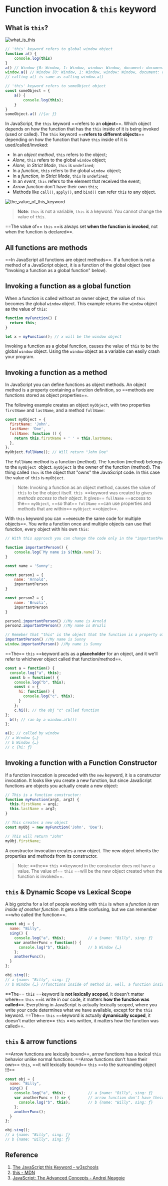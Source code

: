 # Function invocation & `this` keyword

## What is ```this```?

![what_is_this](../../img/what_is_this.jpg)

```js
// 'this' keyword refers to global window object
function a() {
    console.log(this)
}
a() // Window {0: Window, 1: Window, window: Window, document: document, …}
window.a() // Window {0: Window, 1: Window, window: Window, document: document, …}
// calling a() is same as calling window.a()

// 'this' keyword refers to someObject object
const someObject = {
    a() {
        console.log(this);
    }
}
someObject.a() //{a: ƒ}
```

In JavaScript, the `this` keyword ==refers to an **object**==. Which object depends on how the function that has the `this` inside of it is being invoked (used or called). The `this` keyword ==**refers to different objects**== depending on how the function that have ```this```  inside of it is used/called/invoked:

- In an _object method_, `this` refers to the object;
- _Alone_, `this` refers to the global ```window``` object;
- _Alone, in Strict Mode_, `this` is ```undefined```;
- In a _function_, `this` refers to the global ```window ```object;
- In a _function, in Strict Mode_, `this` is `undefined`;
- In an _event_, `this` refers to the element that received the event;
- _Arrow function_ don't have their own ```this```;
- Methods like `call()`, `apply()`, and `bind()` can refer `this` to any object.

![the_value_of_this_keyword](../../img/the_value_of_this_keyword.jpg)

> **Note**: `this` is not a variable, `this` is a keyword. You cannot change the value of `this`.

==The value of== ```this``` ==is always set **when the function is invoked**, not when the function is declared==.

## All functions are methods

==In JavaScript all functions are object methods==. If a function is not a method of a JavaScript object, it is a function of the global object (see "Invoking a function as a global function" below).

## Invoking a function as a global function

When a function is called without an owner object, the value of ```this``` becomes the global ```window``` object. This example returns the ```window``` object as the value of ```this```:

```js
function myFunction() {
  return this;
}

let x = myFunction(); // x will be the window object
```

Invoking a function as a global function, causes the value of ```this``` to be the global ```window``` object. Using the ```window``` object as a variable can easily crash your program.

## Invoking a function as a method

In JavaScript you can define functions as object methods. An object method is a property containing a function definition, so ==methods are functions stored as object properties==.

The following example creates an object ```myObject```, with two properties ```firstName``` and ```lastName```, and a method ```fullName```:

```js
const myObject = {
  firstName: 'John',
  lastName: 'Doe',
  fullName: function () {
    return this.firstName + ' ' + this.lastName;
  },
};
myObject.fullName(); // Will return "John Doe"
```

The ```fullName``` method is a function (method). The function (method) belongs to the ```myObject ```object. ```myObject``` is the owner of the function (method). The thing called ```this``` is the object that "owns" the JavaScript code. In this case the value of ```this``` is ```myObject```.

> Note: Invoking a function as an object method, causes the value of ```this``` to be the object itself. ```this ```==keyword was created to _gives methods access to their object_. It gives== ```fullName``` ==access to the== ```myObject```, ==so that== ```fullName``` ==can use properties and methods that are within== ```myObject``` ==object==.

With ```this``` keyword you can ==execute the same code for multiple objects==. You write a function once and multiple objects can use that function, every object with his own ```this```:

```js
// With this approach you can change the code only in the "importantPerson" function and both objects are going to get the changes.

function importantPerson() {
    console.log(`My name is ${this.name}`);
}

const name = 'Sunny';

const person1 = {
    name: 'Arnold',
    importantPerson
}

const person2 = {
    name: 'Bruzli',
    importantPerson
}

person1.importantPerson() //My name is Arnold
person2.importantPerson() //My name is Bruzli

// Remeber that "this" is the object that the function is a property of
importantPerson() //My name is Sunny
window.importantPerson() //My name is Sunny
```

==The== ```this``` ==keyword acts as a **placeholder** for an object, and it we'll refer to whichever object called that function/method==.

```js
const a = function() {
  console.log("a", this);
  const b = function() {
    console.log("b", this);
    const c = {
      hi: function() {
        console.log("c", this);
      }
    };
    c.hi(); // the obj "c" called function
};
  b(); // ran by a window.a(b())
};

a(); // called by window
// a Window {…}
// b Window {…}
// c {hi: ƒ}
```

## Invoking a function with a Function Constructor

If a function invocation is preceded with the ```new``` keyword, it is a constructor invocation. It looks like you create a new function, but since JavaScript functions are objects you actually create a new object:

```js
// This is a function constructor:
function myFunction(arg1, arg2) {
  this.firstName = arg1;
  this.lastName = arg2;
}

// This creates a new object
const myObj = new myFunction('John', 'Doe');

// This will return "John"
myObj.firstName;
```

A constructor invocation creates a new object. The new object inherits the properties and methods from its constructor.

> Note: ==the== ```this``` ==keyword in the constructor does not have a value. The value of== ```this``` ==will be the new object created when the function is invoked==.

## ```this``` & Dynamic Scope vs Lexical Scope

A big gotcha for a lot of people working with ```this``` is when a _function is ran inside of another function_. It gets a little confusing, but we can remember ==who called the function==.

```js
const obj = {
  name: "Billy",
  sing() {
    console.log("a", this);          // a {name: "Billy", sing: ƒ}
    var anotherFunc = function() {
      console.log("b", this);        // b Window {…}
    };
    anotherFunc();
  }
};

obj.sing();
// a {name: "Billy", sing: ƒ}
// b Window {…} //functions inside of method is, well, a function inside of a function. That means 'this' keyword is not assigned to the object itself, but actually to the 'window' object. "this" is not lexically scoped, it doesn't matter where "this" is write in our code, it matters how the function was called.
```

==The== ```this``` ==keyword is **not lexically scoped**, it doesn't matter where== ```this``` ==is write in our code, it matters **how the function was called**==. Everything in JavaScript is actually lexically scoped, where you write your code determines what we have available, except for the ```this``` keyword. ==The== ```this``` ==keyword is actually **dynamically scoped**, it doesn't matter where== ```this``` ==is written, it matters how the function was called==.

## ```this``` & arrow functions

==Arrow functions are lexically bound==, arrow functions has a lexical ```this``` behavior unlike normal functions. ==Arrow functions don't have their own== ```this```, ==it will lexically bound== ```this``` ==to the surrounding object !!!==

```js
const obj = {
  name: "Billy",
  sing() {
    console.log("a", this);          // a {name: "Billy", sing: ƒ}
    var anotherFunc = () => {        // arrow function don't have their own "this"
      console.log("b", this);        // b {name: "Billy", sing: ƒ}
    };
    anotherFunc();
  }
};

obj.sing();
// a {name: "Billy", sing: ƒ}
// b {name: "Billy", sing: ƒ}
```

## Reference

1. [The JavaScript this Keyword - w3schools](https://www.w3schools.com/js/js_this.asp)
2. [this - MDN](https://developer.mozilla.org/en-US/docs/Web/JavaScript/Reference/Operators/this)
3. [JavaScript: The Advanced Concepts - Andrei Neagoie](https://www.udemy.com/course/advanced-javascript-concepts/)

